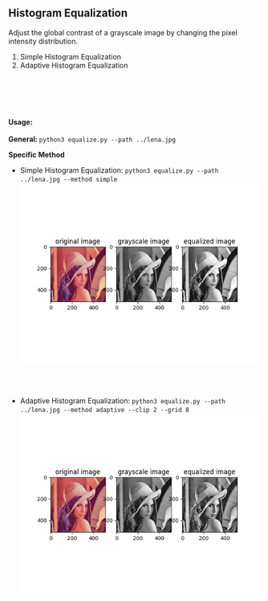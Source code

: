 <h2> Histogram Equalization </h2>

Adjust the global contrast of a grayscale image by changing the pixel intensity distribution.

1. Simple Histogram Equalization
2. Adaptive Histogram Equalization

<br><br><br><br>

<b> Usage: </b>
<br><br>
<b> General: </b> ```python3 equalize.py --path ../lena.jpg```


<b> Specific Method </b>
- Simple Histogram Equalization: ```python3 equalize.py --path ../lena.jpg --method simple```
![alt text](https://github.com/rohan1198/Computer-Vision-Projects/blob/main/06_histogram_equalization/assets/simple_eq.png)

<br><br>
- Adaptive Histogram Equalization: ```python3 equalize.py --path ../lena.jpg --method adaptive --clip 2 --grid 8```
![alt text](https://github.com/rohan1198/Computer-Vision-Projects/blob/main/06_histogram_equalization/assets/adaptive_eq.png)